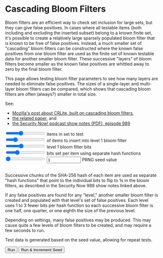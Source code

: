 
[//]: # (gen-title: Cascading Bloom Filters - philthompson.me)

[//]: # (gen-keywords: Cascading Bloom Filters, Security Now)

[//]: # (gen-description: JavaScript app for testing the concept of a trio of cascading bloom filters that are free of false positives")

[//]: # (gen-meta-end)

  <h1>Cascading Bloom Filters</h1>
  <p>Bloom filters are an efficient way to check set inclusion for large sets, but they
  can give false positives.  In cases where all testable items (both including and excluding
  the inserted subset) belong to a known finite set, it's possible to create a relatively
  large sparsely populated bloom filter that is known to be free of false positives.
  Instead, a much smaller set of "cascading" bloom filters can
  be constructed where the known false positives from one bloom filter are used as the
  finite set of known testable data for another smaller bloom filter.  These successive
  "layers" of bloom filters become smaller as the known false positives are whittled
  away to zero by the final bloom filter.</p>
  <p>This page allows testing bloom filter parameters to see how many layers are needed
  to eliminate false positives.  The sizes of a single-layer and multi-layer bloom filters
  can be compared, which shows that cascading bloom filters are often (always?) smaller
  in total size.</p>
  <p>See:<ul>
    <li><a target="_blank" href="https://blog.mozilla.org/security/2020/01/09/crlite-part-2-end-to-end-design/">Mozilla's post about CRLite, built on cascading bloom filters</a>,</li>
    <li><a target="_blank" href="https://obj.umiacs.umd.edu/papers_for_stories/crlite_oakland17.pdf">the related paper</a>, and</li>
    <li><a target="_blank" href="https://www.grc.com/sn/sn-989-notes.pdf">the Security Now! podcast show notes (PDF), episode 989</a></li>
  </ul>
  </p>
  <input type="range" min="6" max="22" value="12" class="slider" id="supset-size-pwr">
  <span id="supset-size-display"></span>
  <span>items in set to test</span><br/>
  <input type="range" min="1" max="100" value="22" class="slider" id="subset-size-pct">
  <span id="subset-size-display"></span>
  <span>of items to insert into level 1 bloom filter</span><br/>
  <input type="range" min="6" max="32" value="16" class="slider" id="bf1-bits">
  <span id="bf1-bits-display"></span>
  <span>level 1 bloom filter bits</span><br/>
  <input type="range" min="1" max="16" value="5" class="slider" id="hash-funcs">
  <span id="hash-funcs-display"></span>
  <span>bits set per item using separate hash functions</span><br/>
  <input type="range" min="1" max="3" value="1" class="slider" id="bit-decrement">
  <span id="bit-decrement-display"></span>
  <input id="seed-inc" type="number" min="0" max="999999999" value="1" pattern="[0-9]+"/>
  <span>PRNG seed value</span><br/>
  <br/>
  <p>Successive chunks of the SHA-256 hash of each item are used as separate "hash functions"
  that point to the individual bits to flip to 1s in the bloom filters, as described in the
  Security Now 989 show notes linked above.</p>
  <p>If any false positives are found for any "level," another smaller bloom filter is
  created and populated with that level's set of false positives.  Each level uses 1 to 3
  fewer bits per hash function so each successive bloom filter is one half, one quarter,
  or one eighth the size of the previous level.</p>
  <p>Depending on settings, many false positives may be produced.  This may cause quite a few levels
  of bloom filters to be created, and may require a few seconds to run.</p>
  <p>Test data is generated based on the seed value, allowing for repeat tests.</p>
  <button id="run-button">Run</button>
  <button id="run-inc-button">Run & Increment Seed</button><br/>
  <button id="cancel-button" style="display:none">Cancel</button><br/>
  <div id="p" style="margin-top:1.0rem;"></div>

<script type="text/javascript">

/*
https://github.com/6502/sha256/ Copyright 2022 Andrea Griffini

Permission is hereby granted, free of charge, to any person obtaining
a copy of this software and associated documentation files (the
"Software"), to deal in the Software without restriction, including
without limitation the rights to use, copy, modify, merge, publish,
distribute, sublicense, and/or sell copies of the Software, and to
permit persons to whom the Software is furnished to do so, subject to
the following conditions:

The above copyright notice and this permission notice shall be
included in all copies or substantial portions of the Software.

THE SOFTWARE IS PROVIDED "AS IS", WITHOUT WARRANTY OF ANY KIND,
EXPRESS OR IMPLIED, INCLUDING BUT NOT LIMITED TO THE WARRANTIES OF
MERCHANTABILITY, FITNESS FOR A PARTICULAR PURPOSE AND
NONINFRINGEMENT. IN NO EVENT SHALL THE AUTHORS OR COPYRIGHT HOLDERS BE
LIABLE FOR ANY CLAIM, DAMAGES OR OTHER LIABILITY, WHETHER IN AN ACTION
OF CONTRACT, TORT OR OTHERWISE, ARISING FROM, OUT OF OR IN CONNECTION
WITH THE SOFTWARE OR THE USE OR OTHER DEALINGS IN THE SOFTWARE.
*/

// sha256(data) returns the digest
// sha256() returns an object you can call .add(data) zero or more time and .digest() at the end
// digest is a 32-byte Uint8Array instance with an added .hex() function.
// Input should be either a string (that will be encoded as UTF-8) or an array-like object with values 0..255.
function sha256(data) {
    let h0 = 0x6a09e667, h1 = 0xbb67ae85, h2 = 0x3c6ef372, h3 = 0xa54ff53a,
        h4 = 0x510e527f, h5 = 0x9b05688c, h6 = 0x1f83d9ab, h7 = 0x5be0cd19,
        tsz = 0, bp = 0;
    const k = [0x428a2f98, 0x71374491, 0xb5c0fbcf, 0xe9b5dba5, 0x3956c25b, 0x59f111f1, 0x923f82a4, 0xab1c5ed5,
               0xd807aa98, 0x12835b01, 0x243185be, 0x550c7dc3, 0x72be5d74, 0x80deb1fe, 0x9bdc06a7, 0xc19bf174,
               0xe49b69c1, 0xefbe4786, 0x0fc19dc6, 0x240ca1cc, 0x2de92c6f, 0x4a7484aa, 0x5cb0a9dc, 0x76f988da,
               0x983e5152, 0xa831c66d, 0xb00327c8, 0xbf597fc7, 0xc6e00bf3, 0xd5a79147, 0x06ca6351, 0x14292967,
               0x27b70a85, 0x2e1b2138, 0x4d2c6dfc, 0x53380d13, 0x650a7354, 0x766a0abb, 0x81c2c92e, 0x92722c85,
               0xa2bfe8a1, 0xa81a664b, 0xc24b8b70, 0xc76c51a3, 0xd192e819, 0xd6990624, 0xf40e3585, 0x106aa070,
               0x19a4c116, 0x1e376c08, 0x2748774c, 0x34b0bcb5, 0x391c0cb3, 0x4ed8aa4a, 0x5b9cca4f, 0x682e6ff3,
               0x748f82ee, 0x78a5636f, 0x84c87814, 0x8cc70208, 0x90befffa, 0xa4506ceb, 0xbef9a3f7, 0xc67178f2],
          rrot = (x, n) => (x >>> n) | (x << (32-n)),
          w = new Uint32Array(64),
          buf = new Uint8Array(64),
          process = () => {
              for (let j=0,r=0; j<16; j++,r+=4) {
                  w[j] = (buf[r]<<24) | (buf[r+1]<<16) | (buf[r+2]<<8) | buf[r+3];
              }
              for (let j=16; j<64; j++) {
                  let s0 = rrot(w[j-15], 7) ^ rrot(w[j-15], 18) ^ (w[j-15] >>> 3);
                  let s1 = rrot(w[j-2], 17) ^ rrot(w[j-2], 19) ^ (w[j-2] >>> 10);
                  w[j] = (w[j-16] + s0 + w[j-7] + s1) | 0;
              }
              let a = h0, b = h1, c = h2, d = h3, e = h4, f = h5, g = h6, h = h7;
              for (let j=0; j<64; j++) {
                  let S1 = rrot(e, 6) ^ rrot(e, 11) ^ rrot(e, 25),
                      ch = (e & f) ^ ((~e) & g),
                      t1 = (h + S1 + ch + k[j] + w[j]) | 0,
                      S0 = rrot(a, 2) ^ rrot(a, 13) ^ rrot(a, 22),
                      maj = (a & b) ^ (a & c) ^ (b & c),
                      t2 = (S0 + maj) | 0;
                  h = g; g = f; f = e; e = (d + t1)|0; d = c; c = b; b = a; a = (t1 + t2)|0;
              }
              h0 = (h0 + a)|0; h1 = (h1 + b)|0; h2 = (h2 + c)|0; h3 = (h3 + d)|0;
              h4 = (h4 + e)|0; h5 = (h5 + f)|0; h6 = (h6 + g)|0; h7 = (h7 + h)|0;
              bp = 0;
          },
          add = data => {
              if (typeof data === "string") {
                  data = typeof TextEncoder === "undefined" ? Buffer.from(data) : (new TextEncoder).encode(data);
              }
              for (let i=0; i<data.length; i++) {
                  buf[bp++] = data[i];
                  if (bp === 64) process();
              }
              tsz += data.length;
          },
          digest = () => {
              buf[bp++] = 0x80; if (bp == 64) process();
              if (bp + 8 > 64) {
                  while (bp < 64) buf[bp++] = 0x00;
                  process();
              }
              while (bp < 58) buf[bp++] = 0x00;
              // Max number of bytes is 35,184,372,088,831
              let L = tsz * 8;
              buf[bp++] = (L / 1099511627776.) & 255;
              buf[bp++] = (L / 4294967296.) & 255;
              buf[bp++] = L >>> 24;
              buf[bp++] = (L >>> 16) & 255;
              buf[bp++] = (L >>> 8) & 255;
              buf[bp++] = L & 255;
              process();
              let reply = new Uint8Array(32);
              reply[ 0] = h0 >>> 24; reply[ 1] = (h0 >>> 16) & 255; reply[ 2] = (h0 >>> 8) & 255; reply[ 3] = h0 & 255;
              reply[ 4] = h1 >>> 24; reply[ 5] = (h1 >>> 16) & 255; reply[ 6] = (h1 >>> 8) & 255; reply[ 7] = h1 & 255;
              reply[ 8] = h2 >>> 24; reply[ 9] = (h2 >>> 16) & 255; reply[10] = (h2 >>> 8) & 255; reply[11] = h2 & 255;
              reply[12] = h3 >>> 24; reply[13] = (h3 >>> 16) & 255; reply[14] = (h3 >>> 8) & 255; reply[15] = h3 & 255;
              reply[16] = h4 >>> 24; reply[17] = (h4 >>> 16) & 255; reply[18] = (h4 >>> 8) & 255; reply[19] = h4 & 255;
              reply[20] = h5 >>> 24; reply[21] = (h5 >>> 16) & 255; reply[22] = (h5 >>> 8) & 255; reply[23] = h5 & 255;
              reply[24] = h6 >>> 24; reply[25] = (h6 >>> 16) & 255; reply[26] = (h6 >>> 8) & 255; reply[27] = h6 & 255;
              reply[28] = h7 >>> 24; reply[29] = (h7 >>> 16) & 255; reply[30] = (h7 >>> 8) & 255; reply[31] = h7 & 255;
              //reply.hex = () => {
              //    let res = "";
              //    reply.forEach(x => res += ("0" + x.toString(16)).slice(-2));
              //    return res;
              //};
              return reply;
          };
    if (data === undefined) return {add, digest};
    add(data);
    return digest();
}

function sha256ToBinaryStr(data) {
  const hash = sha256(data);
  let binary = "";
  hash.forEach(b => binary += ("00000000" + b.toString(2)).slice(-8));
  return binary;
}

// thanks to https://gist.github.com/vaiorabbit/5657561
// 32 bit FNV-1a hash
// Ref.: http://isthe.com/chongo/tech/comp/fnv/
const FNV1_32A_INIT = 0x811c9dc5;
function fnv32a(str) {
  let hval = FNV1_32A_INIT;
  for (let i = 0; i < str.length; ++i) {
    hval ^= str.charCodeAt(i);
    hval += (hval << 1) + (hval << 4) + (hval << 7) + (hval << 8) + (hval << 24);
  }
  return hval >>> 0;
}
// version of above FNV-1a that doesn't take string
//   input -- instead it takes one 32-bit input,
//   mixes in each byte separately, and returns another
//   32-bit output
const MASK_32B_1 = 0b11111111000000000000000000000000;
const MASK_32B_2 = 0b00000000111111110000000000000000;
const MASK_32B_3 = 0b00000000000000001111111100000000;
const MASK_32B_4 = 0b00000000000000000000000011111111;
function fnv32a_32bitint(int32b) {
  let hval = FNV1_32A_INIT;
  hval ^= (int32b & MASK_32B_1);
  hval += (hval << 1) + (hval << 4) + (hval << 7) + (hval << 8) + (hval << 24);
  hval ^= (int32b & MASK_32B_2);
  hval += (hval << 1) + (hval << 4) + (hval << 7) + (hval << 8) + (hval << 24);
  hval ^= (int32b & MASK_32B_3);
  hval += (hval << 1) + (hval << 4) + (hval << 7) + (hval << 8) + (hval << 24);
  hval ^= (int32b & MASK_32B_4);
  hval += (hval << 1) + (hval << 4) + (hval << 7) + (hval << 8) + (hval << 24);
  return hval >>> 0;
}

// PRNG hashes the previous hash
var fasterRandomHash = null;
function fasterRandom32bit() {
  fasterRandomHash = fnv32a_32bitint(fasterRandomHash);
  return fasterRandomHash;
}

function insertItemIntoBloomFilter(intItem, hashFuncs, hashBits, hashMask, bloomFilter) {
  let theHash = sha256ToBinaryStr(intItem.toString());
  //console.log("inserting", intItem, "which has hash", theHash);
  for (let i = 0; i < hashFuncs; i++) {
    let nthRunOfBits = parseInt(theHash.slice(-hashBits), 2); // binary string of last few chars to int
    bloomFilter[nthRunOfBits] = 1;
    theHash = theHash.slice(0, -hashBits); // delete consumed bits from the end of the string
  }
}

function isItemInBloomFilter(intItem, hashFuncs, hashBits, hashMask, bloomFilter) {
  let theHash = sha256ToBinaryStr(intItem.toString());
  for (let i = 0; i < hashFuncs; i++) {
    //let nthRunOfBits = theHash & hashMask;
    let nthRunOfBits = parseInt(theHash.slice(-hashBits), 2); // binary string of last few chars to int
    if (bloomFilter[nthRunOfBits] === 0) {
      return false; // if any bit is zero, we know for certain the item is not in the set
    }
    //theHash >>= hashBits; // shift at the end of the loop
    theHash = theHash.slice(0, -hashBits); // delete consumed bits from the end of the string
  }
  return true; // if all bits are set, the item is either in the set or we have a false positive
}

let p = document.getElementById('p');

let supSetSizeSlider = document.getElementById('supset-size-pwr');
let supSetSizeSpan = document.getElementById('supset-size-display');
let subSetSizeSlider = document.getElementById('subset-size-pct');
let subSetSizeSpan = document.getElementById('subset-size-display');
let bf1bitsSlider = document.getElementById('bf1-bits');
let bf1bitsSpan = document.getElementById('bf1-bits-display');
let hashFuncsSlider = document.getElementById('hash-funcs');
let hashFuncsSpan = document.getElementById('hash-funcs-display');
let bitDecrementSlider = document.getElementById('bit-decrement');
let bitDecrementSpan = document.getElementById('bit-decrement-display');
//let seedTxt = document.getElementById('seed-txt');
let seedInc = document.getElementById('seed-inc');
let seedIncLastValid = 1;

let runButton = document.getElementById('run-button');
let runIncButton = document.getElementById('run-inc-button');
let cancelButton = document.getElementById('cancel-button');

bf1bitsSlider.oninput = function() { bf1bitsSpan.innerHTML = (Math.pow(2, this.value)).toLocaleString() + "&nbsp;"; };
supSetSizeSlider.oninput = function() { supSetSizeSpan.innerHTML = (Math.pow(2, this.value)).toLocaleString() + "&nbsp;"; };
subSetSizeSlider.oninput = function() { subSetSizeSpan.innerHTML = this.value + "%&nbsp;"; };
hashFuncsSlider.oninput = function() { hashFuncsSpan.innerHTML = this.value + "&nbsp;"; };
bitDecrementSlider.oninput = function() { bitDecrementSpan.innerHTML = 'successive bfs are ' + (100.0/Math.pow(2, this.value)) + '% smaller (hashes ' + this.value + " bit" + (this.value == 1 ? '' : 's') + ' shorter)'; };


let bloomFilter1Hashes = 5; // number of "hash functions" to use

var bfCtx = {};
var cancelRequested = false;
var doAutoSeedIncrement = false;

// update the slider display fields after the page has loaded
window.addEventListener("load", function() {
  const e = new Event("input", { bubbles: true, cancelable: false });
  supSetSizeSlider.dispatchEvent(e);
  subSetSizeSlider.dispatchEvent(e);
  bf1bitsSlider.dispatchEvent(e);
  hashFuncsSlider.dispatchEvent(e);
  bitDecrementSlider.dispatchEvent(e);
});

function beforeRunning(setAutoSeedIncrement) {
  doAutoSeedIncrement = setAutoSeedIncrement;
  // if an integer number was not entered, swap in the last valid one
  //   (this ensures we can continue to increment the integer if the
  //    "Run & Increment Seed" button is clicked)
  if (!seedInc.validity.valid) {
    seedInc.value = seedIncLastValid;
  }
  seedIncLastValid = seedInc.value;
  p.innerHTML = '<hr/>generating test data with PRNG seed [' + seedInc.value + ']';
  runButton.disabled = true;
  runIncButton.disabled = true;
  cancelButton.style.display = "inline-block";
  supSetSizeSlider.disabled = true;
  subSetSizeSlider.disabled = true;
  bf1bitsSlider.disabled = true;
  hashFuncsSlider.disabled = true;
  bitDecrementSlider.disabled = true;
  //seedTxt.disabled = true;
  seedInc.disabled = true;
  setTimeout(runFilters, 50);
}

function afterRunning() {
  p.innerHTML += '<hr/>';
  runButton.disabled = false;
  runIncButton.disabled = false;
  runIncButton.style.display = "inline-block";
  cancelButton.style.display = "none";
  supSetSizeSlider.disabled = false;
  subSetSizeSlider.disabled = false;
  bf1bitsSlider.disabled = false;
  hashFuncsSlider.disabled = false;
  bitDecrementSlider.disabled = false;
  seedInc.disabled = false;
  if (doAutoSeedIncrement) {
    seedInc.value++;
  }
}

let runFilters = function() {

  // set global random hash based on seed+increment
  fasterRandomHash = fnv32a("prng seed:" + seedInc.value);
  cancelRequested = false;

  let supSetSize = Math.pow(2, supSetSizeSlider.value);           // number of items in the superset
  let subSetSize = supSetSize * (subSetSizeSlider.value / 100.0); // number of items in the subset, taken as percentage of superset

  let bloomFilter1Size = bf1bitsSlider.value;//16; // number of bits in first level bloom filter (some power of two)
  let bloomFilter1 = []; // first level bloom filter

  bloomFilter1Hashes = hashFuncsSlider.value;

  if (bloomFilter1Hashes * bloomFilter1Size > 256) {
    p.innerHTML += '<br/>[' + bloomFilter1Size + '] bits per hash times [' + bloomFilter1Hashes + '] hashes = [' + (bloomFilter1Hashes * bloomFilter1Size) + '], which exceeds the 256 bits available in SHA-256 output';
    afterRunning();
    return;
  }

  ////////////////////////////////////////////////////////////
  // populate the set with unique random ints
  let supSet = new Set();
  let subSet = new Set();
  for (let i = 0; i < supSetSize; i++) {
    const x = fasterRandom32bit();
    supSet.add(x);
    if (i < subSetSize) {
      subSet.add(x);
    }
  }
  // in case we tried to insert a duplicate, add more values
  while (supSet.size < supSetSize) {
    const x = fasterRandom32bit();
    supSet.add(x);
    if (subSet.size < subSetSize) {
      subSet.add(x);
    }
  }

  bfCtx['bfLevel'] = 1;
  bfCtx['setData'] = {'knownHits': supSet, 'falsePositives': subSet};
  bfCtx['bfBits'] = bloomFilter1Size;
  bfCtx['bfLevelsSizeSum'] = 0;
  proceedToNextLevelOrCancel();
}

function proceedToNextLevelOrCancel() {
  if (!cancelRequested &&
      bfCtx['setData']['falsePositives'].size > 0 &&
      bfCtx['bfBits'] > 4 && bfCtx['bfLevel'] <= 10) {
    bfCtx['setData'] = testBloomFilter(bfCtx['bfLevel'], bfCtx['setData']['knownHits'], bfCtx['setData']['falsePositives'], bfCtx['bfBits']);
    bfCtx['bfLevel']++;
    bfCtx['bfBits'] -= bitDecrementSlider.value;
    setTimeout(proceedToNextLevelOrCancel, 500);
  } else {
    if (bfCtx['setData']['falsePositives'].size > 0) {
      p.innerHTML += '<br>after [' + (bfCtx['bfLevel']-1) + "] levels of bloom filters, there were still [" + (bfCtx['setData']['falsePositives'].size).toLocaleString() + "] false positives";
      if (!cancelRequested) {
        p.innerHTML += '<br>(bloom filter is too small to proceed)';
      }
    }
    if (cancelRequested) {
      p.innerHTML += '<br>canceled';
    } else {
      p.innerHTML += "<br>summed size of all levels' bloom filters: " + (bfCtx['bfLevelsSizeSum']).toLocaleString() + " bits";
    }
    afterRunning();
  }
}

function testBloomFilter(bfLevel, setToTest, setToInsert, bfHashBits) {

  bfBits = Math.pow(2, bfHashBits);
  bfCtx['bfLevelsSizeSum'] += bfBits;

  p.innerHTML += "<br/>level [" + bfLevel + "]: creating bloom filter with 2^" + bfHashBits + " (" + (bfBits).toLocaleString() + ") bits";
  p.innerHTML += "<br/>level [" + bfLevel + "]: inserting [" + (setToInsert.size).toLocaleString() + "] of [" + (setToTest.size).toLocaleString() + "] items";

  let bfArray = []; // bloom filter

  ////////////////////////////////////////////////////////////
  // no need to do bitwise stuff, right?  plus, bitwise
  //   operations in JavaScript are/were limited to 32-bit ints
  // fill with zeroes
  for (let i = 0; i < bfBits; i++) {
    bfArray.push(0);
  }

  ////////////////////////////////////////////////////////////
  // create bit mask with 1s only in the last few bits
  let bloomFilterMask = 0;
  for (let i = 0; i < bfHashBits; i++) {
    bloomFilterMask <<= 1; // shift left 1 bit
    bloomFilterMask |= 1; // use OR to set the last bit to 1
  }

  ////////////////////////////////////////////////////////////
  // insert all items from the set into the bloom filter
  for (const item of setToInsert) {
    insertItemIntoBloomFilter(item, bloomFilter1Hashes, bfHashBits, bloomFilterMask, bfArray);
  }

  ////////////////////////////////////////////////////////////
  // try some random numbers, and see whether any are false positives
  // (can also check to see if actually in theSet)
  let falsePositives = new Set();
  for (const testItem of setToTest) {
    const result = isItemInBloomFilter(testItem, bloomFilter1Hashes, bfHashBits, bloomFilterMask, bfArray);
    if (result && !setToInsert.has(testItem)) {
      falsePositives.add(testItem);
    }
  }

  p.innerHTML += "<br/>level [" + bfLevel + "]: [" + (falsePositives.size).toLocaleString() + "] false positives found when testing [" + (setToTest.size).toLocaleString() + "] items in the super set";

  ////////////////////////////////////////////////////////////
  // try some members of theSet to ensure they actually are all found
  let testedCount = 0;
  let foundCount = 0;
  for (const testItem of setToInsert) {
    testedCount++;
    const result = isItemInBloomFilter(testItem, bloomFilter1Hashes, bfHashBits, bloomFilterMask, bfArray);
    if (result) {
      foundCount++;
    } else {
      p.innerHTML += "<br/>level [" + bfLevel + "]: subSet item [" + testItem + "] was not found, which should be impossible";
    }
  }

  return {'knownHits': setToInsert, 'falsePositives': falsePositives};
}

runIncButton.onclick = function() {
  beforeRunning(true);
}

runButton.onclick = function() {
  beforeRunning(false);
}

cancelButton.onclick = function() {
  cancelRequested = true;
  console.log('cancel pressed');
}

</script>
